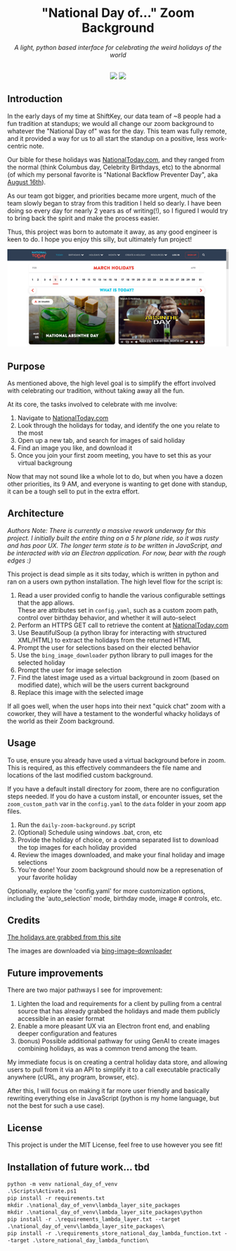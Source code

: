 <div align="center">
    <h1>"National Day of..." Zoom Background</h1>
    <i>A light, python based interface for celebrating the weird holidays of the world</i>
</div>
<br>
<p align="center">
  <img src="https://img.shields.io/badge/Harrison_Palmer-Author!-green" />
  <img src="https://img.shields.io/badge/MIT_License-Do_whatever!-yellow" />
</p>
 
## Introduction
In the early days of my time at ShiftKey, our data team of ~8 people had a fun tradition at standups; we would all change our zoom background to whatever the "National Day of" was for the day. This team was fully remote, and it provided a way for us to all start the standup on a positive, less work-centric note.

Our bible for these holidays was [NationalToday.com](https://nationaltoday.com/today/), and they ranged from the normal (think Columbus day, Celebrity Birthdays, etc) to the abnormal (of which my personal favorite is "National Backflow Preventer Day", aka [August 16th](https://nationaltoday.com/national-backflow-prevention-day/#:~:text=National%20Backflow%20Prevention%20Day%20is%20observed%20on%20August%2016%20every%20year.)).

As our team got bigger, and priorities became more urgent, much of the team slowly began to stray from this tradition I held so dearly. I have been doing so every day for nearly 2 years as of writing(!), so I figured I would try to bring back the spirit and make the process easier.

Thus, this project was born to automate it away, as any good engineer is keen to do. I hope you enjoy this silly, but ultimately fun project!

![National Day of Example](resources/national_holiday_example.jpg)

## Purpose
As mentioned above, the high level goal is to simplify the effort involved with celebrating our tradition, without taking away all the fun.

At its core, the tasks involved to celebrate with me involve:
1. Navigate to [NationalToday.com](https://nationaltoday.com/today/)
2. Look through the holidays for today, and identify the one you relate to the most
3. Open up a new tab, and search for images of said holiday
4. Find an image you like, and download it
5. Once you join your first zoom meeting, you have to set this as your virtual backgroung

Now that may not sound like a whole lot to do, but when you have a dozen other priorities, its 9 AM, and everyone is wanting to get done with standup, it can be a tough sell to put in the extra effort.

## Architecture
*Authors Note: There is currently a massive rework underway for this project. I initially built the entire thing on a 5 hr plane ride, so it was rusty and has poor UX. The longer term state is to be written in JavaScript, and be interacted with via an Electron application. For now, bear with the rough edges :)*

This project is dead simple as it sits today, which is written in python and ran on a users own python installation. The high level flow for the script is:
1. Read a user provided config to handle the various configurable settings that the app allows.
    <br>These are attributes set in `config.yaml`, such as a custom zoom path, control over birthday behavior, and whether it will auto-select
2. Perform an HTTPS GET call to retrieve the content at [NationalToday.com](https://nationaltoday.com/today/)
3. Use BeautifulSoup (a python libray for interacting with structured XML/HTML) to extract the holidays from the returned HTML
4. Prompt the user for selections based on their elected behavior
5. Use the `bing_image_downloader` python library to pull images for the selected holiday
6. Prompt the user for image selection
7. Find the latest image used as a virtual background in zoom (based on modified date), which will be the users current background
8. Replace this image with the selected image
   
If all goes well, when the user hops into their next "quick chat" zoom with a coworker, they will have a testament to the wonderful whacky holidays of the world as their Zoom background.

## Usage
To use, ensure you already have used a virtual background before in zoom. This is required, as this effectively commandeers the file name and locations of the last modified custom background.

If you have a default install directory for zoom, there are no configuration steps needed. If you do have a custom install, or encounter issues, set the `zoom_custom_path` var in the `config.yaml` to the `data` folder in your zoom app files.

1. Run the `daily-zoom-background.py` script
2. (Optional) Schedule using windows .bat, cron, etc
3. Provide the holiday of choice, or a comma separated list to download the top images for each holiday provided
4. Review the images downloaded, and make your final holiday and image selections
5. You're done! Your zoom background should now be a represenation of your favorite holiday

Optionally, explore the 'config.yaml' for more customization options, including the 'auto_selection' mode, birthday mode, image # controls, etc.

## Credits
[The holidays are grabbed from this site](https://nationaltoday.com/today/)

The images are downloaded via [bing-image-downloader](https://pypi.org/project/bing-image-downloader/)

## Future improvements
There are two major pathways I see for improvement:
1. Lighten the load and requirements for a client by pulling from a central source that has already grabbed the holidays and made them publicly accessible in an easier format
2. Enable a more pleasant UX via an Electron front end, and enabling deeper configuration and features
3. (bonus) Possible additional pathway for using GenAI to create images combining holidays, as was a common trend among the team.

My immediate focus is on creating a central holiday data store, and allowing users to pull from it via an API to simplify it to a call executable practically anywhere (cURL, any program, browser, etc).

After this, I will focus on making it far more user friendly and basically rewriting everything else in JavaScript (python is my home language, but not the best for such a use case).

## License
This project is under the MIT License, feel free to use however you see fit!

## Installation of future work... tbd
```
python -m venv national_day_of_venv
.\Scripts\Activate.ps1
pip install -r requirements.txt
mkdir .\national_day_of_venv\lambda_layer_site_packages
mkdir .\national_day_of_venv\lambda_layer_site_packages\python
pip install -r .\requirements_lambda_layer.txt --target .\national_day_of_venv\lambda_layer_site_packages\
pip install -r .\requirements_store_national_day_lambda_function.txt --target .\store_national_day_lambda_function\
```
